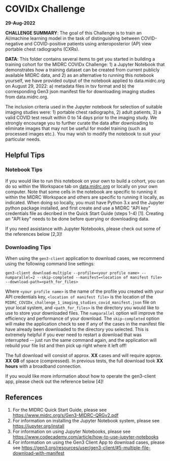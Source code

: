 # COVIDx Challenge
**29-Aug-2022**

**CHALLENGE SUMMARY**: The goal of this Challenge is to train an AI/machine learning model in the task of distinguishing between COVID-negative and COVID-positive patients using anteroposterior (AP) view portable chest radiographs (CXRs).

**DATA**: This folder contains several items to get you started in building a training cohort for the MIDRC COVIDx Challenge: 1) a Jupyter Notebook that demonstrates how a training dataset can be created from current publicly available MIDRC data, and 2) as an alternative to running this notebook yourself, we have provided output of the notebook applied to data.midrc.org on August 29, 2022: a) metadata files in tsv format and b) the corresponding Gen3 json manifest file for downloading imaging studies from data.midrc.org.

The inclusion criteria used in the Jupyter notebook for selection of suitable imaging studies were: 1) portable chest radiographs, 2) adult patients, 3) a valid COVID test result within 0 to 14 days prior to the imaging study. We strongly encourage you to further curate the data after downloading to eliminate images that may not be useful for model training (such as processed images etc.). You may wish to modify the notebook to suit your particular needs.  

## Helpful Tips

### Notebook Tips
If you would like to run this notebook on your own to build a cohort, you can do so within the Workspace tab on [data.midrc.org](https://data.midrc.org) or locally on your own computer. Note that some cells in the notebook are specific to running it within the MIDRC Workspace and others are specific to running it locally, as indicated. When doing so locally, you must have Python 3.x and the Jupyter python package installed, and first create and use a MIDRC "API key" credentials file as decribed in the Quick Start Guide (steps 1-4) [1]. Creating an "API key" needs to be done before querying or downloading data. 

If you need assistance with Jupyter Notebooks, please check out some of the references below [2,3]!

### Downloading Tips
When using the `gen3-client` application to download cases, we recommend using the following command line settings:

`gen3-client download-multiple --profile=<your profile name> --numparallel=2 --skip-completed --manifest=<location of manifest file> --download-path=<path_for_files>`

Where `<your profile name>` is the name of the profile you created with your API credentials key, `<location of manifest file>` is the location of the `MIDRC_COVIDx_challenge_1_imaging_studies_covid_manifest.json` file on your local system, and `<path_for_files>` is the directory you would like to use to store your downloaded files. The `numparallel` option will improve the efficiency and performance of your download. The `skip-completed` option will make the application check to see if any of the cases in the manifest file have already been downloaded to the directory you selected. This is extremely helpful if you ever need to restart a download that was interrupted -- just run the same command again, and the application will rebuild your file list and then pick up right where it left off! 

The full download will consist of approx. **XX** cases and will require approx. **XX GB** of space (compressed). In previous tests, the full download took **XX hours** with a broadband connection.

If you would like more information about how to operate the gen3-client app, please check out the reference below [4]!


## References
1.  For the MIDRC Quick Start Guide, please see https://www.midrc.org/s/Gen3-MIDRC-QRGv2.pdf
2.  For information on installing the Jupyter Notebook system, please see https://jupyter.org/install
3.  For information on using Jupyter Notebooks, please see https://www.codecademy.com/article/how-to-use-jupyter-notebooks
4.  For information on using the Gen3 Client App to download cases, please see https://gen3.org/resources/user/gen3-client/#5-multiple-file-download-with-manifest
